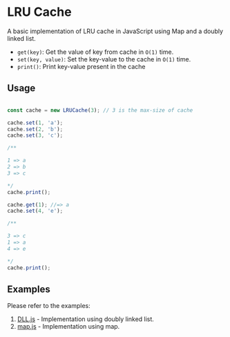 # LRU Cache

A basic implementation of LRU cache in JavaScript using Map and a doubly linked list. 

- `get(key)`: Get the value of key from cache in `O(1)` time.
- `set(key, value)`: Set the key-value to the cache in `O(1)` time.
- `print()`: Print key-value present in the cache

## Usage

```javascript

const cache = new LRUCache(3); // 3 is the max-size of cache

cache.set(1, 'a');
cache.set(2, 'b');
cache.set(3, 'c');

/**

1 => a
2 => b
3 => c

*/
cache.print();

cache.get(1); //=> a
cache.set(4, 'e');

/**

3 => c
1 => a
4 => e

*/
cache.print();

```

## Examples

Please refer to the examples:
1. [DLL.js](./examples/DLL.js) - Implementation using doubly linked list.
2. [map.js](./examples/map.js) - Implementation using map.
